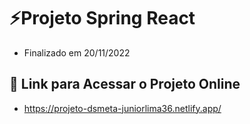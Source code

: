 # ⚡Projeto Spring React
- Finalizado em 20/11/2022
## 🔗 Link para Acessar o Projeto Online
- https://projeto-dsmeta-juniorlima36.netlify.app/
